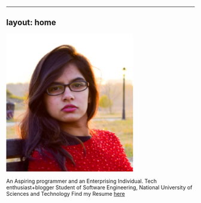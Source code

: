 

---
layout: home
---
<img  src="images/we.PNG" />



An Aspiring programmer and an Enterprising Individual. Tech enthusiast+blogger Student of Software Engineering, National University of Sciences and Technology
Find my Resume <a href="http://bit.ly/2uWmLtD">here</a>


